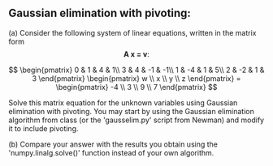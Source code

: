 ## Gaussian elimination with pivoting:


(a) Consider the following system of linear equations, written in the matrix form
$$\textbf{A x = v}:$$

$$
\begin{pmatrix}
0 & 1 & 4 & 1\\
3 & 4 & -1 & -1\\
1 & -4 & 1 & 5\\
2 & -2 & 1 & 3
\end{pmatrix}
\begin{pmatrix}
w \\ x \\ y \\ z  
\end{pmatrix} =
\begin{pmatrix}
-4 \\ 3 \\ 9 \\ 7
\end{pmatrix}
$$

Solve this matrix equation for the unknown variables using Gaussian elimination with pivoting. 
You may start by using the Gaussian elimination algorithm from class (or the 'gausselim.py' script from Newman) and modify it to include
pivoting.  

(b) Compare your answer with the results you obtain using the 'numpy.linalg.solve()' function instead of your own algorithm.

